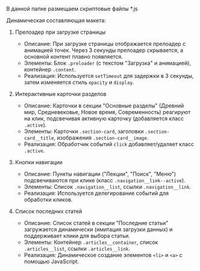 В данной папке размещаем скриптовые файлы *.js

Динамическая составляющая макета:

1. Прелоадер при загрузке страницы
   - Описание: При загрузке страницы отображается прелоадер с анимацией точек. Через 3 секунды прелоадер скрывается, а основной контент плавно появляется.
   - Элементы: Блок `.preloader` (с текстом "Загрузка" и анимацией), контейнер `.content`.
   - Реализация: Используется `setTimeout` для задержки в 3 секунды, затем изменяется стиль `opacity` и `display`.

2. Интерактивные карточки разделов
   - Описание: Карточки в секции "Основные разделы" (Древний мир, Средневековье, Новое время, Современность) реагируют на клик, подсвечивая активную карточку (добавляется класс `.active`).
   - Элементы: Карточки `.section-card`, заголовки `.section-card__title`, изображения `.section-card__image`.
   - Реализация: Обработчик событий `click` добавляет/удаляет класс `.active`.

3. Кнопки навигации
   - Описание: Пункты навигации ("Лекции", "Поиск", "Меню") подсвечиваются при клике (класс `.navigation__link--active`).
   - Элементы: Список `.navigation__list`, ссылки `.navigation__link`.
   - Реализация: Используется делегирование событий для обработки кликов.

4. Список последних статей
   - Описание: Список статей в секции "Последние статьи" загружается динамически (имитация загрузки данных) и поддерживает клики для выбора статьи.
   - Элементы: Контейнер `.articles__container`, список `.articles__list`, ссылки `.articles__link`.
   - Реализация: Динамическое создание элементов `<li>` и `<a>` с помощью JavaScript.